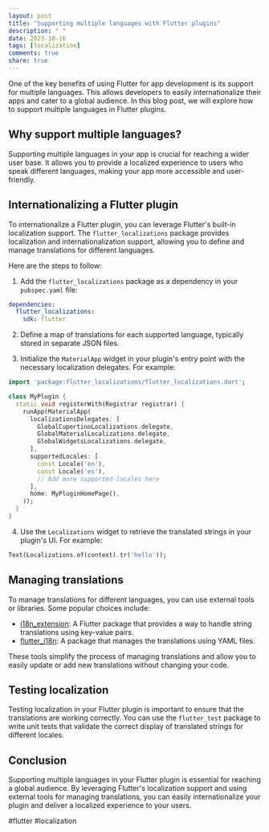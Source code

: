 ```yaml
---
layout: post
title: "Supporting multiple languages with Flutter plugins"
description: " "
date: 2023-10-16
tags: [localization]
comments: true
share: true
---
```


One of the key benefits of using Flutter for app development is its support for multiple languages. This allows developers to easily internationalize their apps and cater to a global audience. In this blog post, we will explore how to support multiple languages in Flutter plugins.

## Why support multiple languages?

Supporting multiple languages in your app is crucial for reaching a wider user base. It allows you to provide a localized experience to users who speak different languages, making your app more accessible and user-friendly.

## Internationalizing a Flutter plugin

To internationalize a Flutter plugin, you can leverage Flutter's built-in localization support. The `flutter_localizations` package provides localization and internationalization support, allowing you to define and manage translations for different languages.

Here are the steps to follow:

1. Add the `flutter_localizations` package as a dependency in your `pubspec.yaml` file:

```yaml
dependencies:
  flutter_localizations:
    sdk: flutter
```

2. Define a map of translations for each supported language, typically stored in separate JSON files.

3. Initialize the `MaterialApp` widget in your plugin's entry point with the necessary localization delegates. For example:

```dart
import 'package:flutter_localizations/flutter_localizations.dart';

class MyPlugin {
  static void registerWith(Registrar registrar) {
    runApp(MaterialApp(
      localizationsDelegates: [
        GlobalCupertinoLocalizations.delegate,
        GlobalMaterialLocalizations.delegate,
        GlobalWidgetsLocalizations.delegate,
      ],
      supportedLocales: [
        const Locale('en'),
        const Locale('es'),
        // Add more supported locales here
      ],
      home: MyPluginHomePage(),
    ));
  }
}
```

4. Use the `Localizations` widget to retrieve the translated strings in your plugin's UI. For example:

```dart
Text(Localizations.of(context).tr('hello'));
```

## Managing translations

To manage translations for different languages, you can use external tools or libraries. Some popular choices include:

- [i18n_extension](https://pub.dev/packages/i18n_extension): A Flutter package that provides a way to handle string translations using key-value pairs.
- [flutter_i18n](https://pub.dev/packages/flutter_i18n): A package that manages the translations using YAML files.

These tools simplify the process of managing translations and allow you to easily update or add new translations without changing your code.

## Testing localization

Testing localization in your Flutter plugin is important to ensure that the translations are working correctly. You can use the `flutter_test` package to write unit tests that validate the correct display of translated strings for different locales.

## Conclusion

Supporting multiple languages in your Flutter plugin is essential for reaching a global audience. By leveraging Flutter's localization support and using external tools for managing translations, you can easily internationalize your plugin and deliver a localized experience to your users.

#flutter #localization